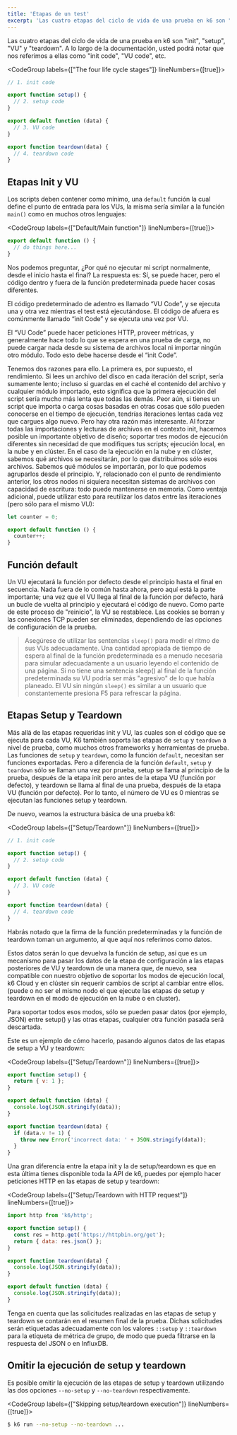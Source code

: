 ```yaml
---
title: 'Etapas de un test'
excerpt: 'Las cuatro etapas del ciclo de vida de una prueba en k6 son "init", "setup", "VU" y "teardown".'
---
```


Las cuatro etapas del ciclo de vida de una prueba en k6 son "init", "setup", "VU" y "teardown". A lo largo de la documentación, usted podrá notar que nos referimos a ellas como "init code", "VU code", etc.

<CodeGroup labels={["The four life cycle stages"]} lineNumbers={[true]}>

```javascript
// 1. init code

export function setup() {
  // 2. setup code
}

export default function (data) {
  // 3. VU code
}

export function teardown(data) {
  // 4. teardown code
}
```

</CodeGroup>

## Etapas Init y VU


Los scripts deben contener como mínimo, una `default` función la cual define el punto de entrada para los VUs, la misma sería similar a la función `main()` como en muchos otros lenguajes:

<CodeGroup labels={["Default/Main function"]} lineNumbers={[true]}>

```javascript
export default function () {
  // do things here...
}
```

</CodeGroup>

Nos podemos preguntar, ¿Por qué no ejecutar mi script normalmente, desde el inicio hasta el final? La respuesta es: Sí, se puede hacer, pero el código dentro y fuera de la función predeterminada puede hacer cosas diferentes.

El código predeterminado de adentro es llamado “VU Code”, y se ejecuta una y otra vez mientras el test está ejecutándose. El código de afuera es comúnmente llamado “init Code” y se ejecuta una vez por VU.
 
El “VU Code” puede hacer peticiones HTTP, proveer métricas, y generalmente hace todo lo que se espera en una prueba de carga, no puede cargar nada desde su sistema de archivos local ni importar ningún otro módulo. Todo esto debe hacerse desde el “init Code”.
 
Tenemos dos razones para ello. La primera es, por supuesto, el rendimiento.
Si lees un archivo del disco en cada iteración del script, sería sumamente lento; incluso si guardas en el caché el contenido del archivo y cualquier módulo importado, esto significa que la primera ejecución del script sería mucho más lenta que todas las demás. Peor aún, si tienes un script que importa o carga cosas basadas en otras cosas que sólo pueden conocerse en el tiempo de ejecución, tendrías iteraciones lentas cada vez que cargues algo nuevo.
Pero hay otra razón más interesante. Al forzar todas las importaciones y lecturas de archivos en el contexto init, hacemos posible un importante objetivo de diseño; soportar tres modos de ejecución diferentes sin necesidad de que modifiques tus scripts; ejecución local, en la nube y en clúster. En el caso de la ejecución en la nube y en clúster, sabemos qué archivos se necesitarán, por lo que distribuimos sólo esos archivos. Sabemos qué módulos se importarán, por lo que podemos agruparlos desde el principio. Y, relacionado con el punto de rendimiento anterior, los otros nodos ni siquiera necesitan sistemas de archivos con capacidad de escritura: todo puede mantenerse en memoria.
Como ventaja adicional, puede utilizar esto para reutilizar los datos entre las iteraciones (pero sólo para el mismo VU):


<CodeGroup labels={[]}>

```javascript
let counter = 0;

export default function () {
  counter++;
}
```

</CodeGroup>

## Función default

Un VU ejecutará la función por defecto desde el principio hasta el final en secuencia. Nada fuera de lo común hasta ahora, pero aquí está la parte importante; una vez que el VU llega al final de la función por defecto, hará un bucle de vuelta al principio y ejecutará el código de nuevo.
Como parte de este proceso de "reinicio", la VU se restablece. Las cookies se borran y las conexiones TCP pueden ser eliminadas, dependiendo de las opciones de configuración de la prueba.

> Asegúrese de utilizar las sentencias `sleep()` para medir el ritmo de sus VUs adecuadamente. Una cantidad apropiada de tiempo de espera al final de la función predeterminada es a menudo necesaria para simular adecuadamente a un usuario leyendo el contenido de una página. Si no tiene una sentencia sleep() al final de la función predeterminada su VU podría ser más "agresivo" de lo que había planeado.
> El VU sin ningún `sleep()` es similar a un usuario que constantemente presiona F5 para refrescar la página.


## Etapas Setup y Teardown

Más allá de las etapas requeridas init y VU, las cuales son el código que se ejecuta para cada VU, K6 también soporta las etapas de `setup` y `teardown` a nivel de prueba, como muchos otros frameworks y herramientas de prueba. Las funciones de `setup` y `teardown`, como la función `default`, necesitan ser funciones exportadas. Pero a diferencia de la función `default`, `setup` y `teardown` sólo se llaman una vez por prueba, setup se llama al principio de la prueba, después de la etapa init pero antes de la etapa VU (función por defecto), y teardown se llama al final de una prueba, después de la etapa VU (función por defecto). Por lo tanto, el número de VU es 0 mientras se ejecutan las funciones setup y teardown.

De nuevo, veamos la estructura básica de una prueba k6:

<CodeGroup labels={["Setup/Teardown"]} lineNumbers={[true]}>

```javascript
// 1. init code

export function setup() {
  // 2. setup code
}

export default function (data) {
  // 3. VU code
}

export function teardown(data) {
  // 4. teardown code
}
```

</CodeGroup>

Habrás notado que la firma de la función predeterminadas y la función de teardown toman un argumento, al que aquí nos referimos como datos.

Estos datos serán lo que devuelva la función de setup, así que es un mecanismo para pasar los datos de la etapa de configuración a las etapas posteriores de VU y teardown de una manera que, de nuevo, sea compatible con nuestro objetivo de soportar los modos de ejecución local, k6 Cloud y en clúster sin requerir cambios de script al cambiar entre ellos. (puede o no ser el mismo nodo el que ejecute las etapas de setup y teardown en el modo de ejecución en la nube o en cluster).
 
Para soportar todos esos modos, sólo se pueden pasar datos (por ejemplo, JSON) entre setup() y las otras etapas, cualquier otra función pasada será descartada.

Este es un ejemplo de cómo hacerlo, pasando algunos datos de las etapas de setup a VU y teardown:

<CodeGroup labels={["Setup/Teardown"]} lineNumbers={[true]}>

```javascript
export function setup() {
  return { v: 1 };
}

export default function (data) {
  console.log(JSON.stringify(data));
}

export function teardown(data) {
  if (data.v != 1) {
    throw new Error('incorrect data: ' + JSON.stringify(data));
  }
}
```

</CodeGroup>

Una gran diferencia entre la etapa init y la de setup/teardown es que en esta última tienes disponible toda la API de k6, puedes por ejemplo hacer peticiones HTTP en las etapas de setup y teardown:

<CodeGroup labels={["Setup/Teardown with HTTP request"]} lineNumbers={[true]}>

```javascript
import http from 'k6/http';

export function setup() {
  const res = http.get('https://httpbin.org/get');
  return { data: res.json() };
}

export function teardown(data) {
  console.log(JSON.stringify(data));
}

export default function (data) {
  console.log(JSON.stringify(data));
}
```

</CodeGroup>

Tenga en cuenta que las solicitudes realizadas en las etapas de setup y teardown se contarán en el resumen final de la prueba. Dichas solicitudes serán etiquetadas adecuadamente con los valores  `::setup` y `::teardown` para la etiqueta de métrica de grupo, de modo que pueda filtrarse en la respuesta del JSON o en InfluxDB.

## Omitir la ejecución de setup y teardown


Es posible omitir la ejecución de las etapas de setup y teardown utilizando las dos opciones `--no-setup` y `--no-teardown` respectivamente.

<CodeGroup labels={["Skipping setup/teardown execution"]} lineNumbers={[true]}>

```bash
$ k6 run --no-setup --no-teardown ...
```

</CodeGroup>
